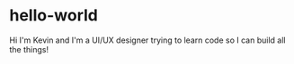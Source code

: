 # hello-world

Hi I'm Kevin and I'm a UI/UX designer trying to learn code so I can build all the things!
